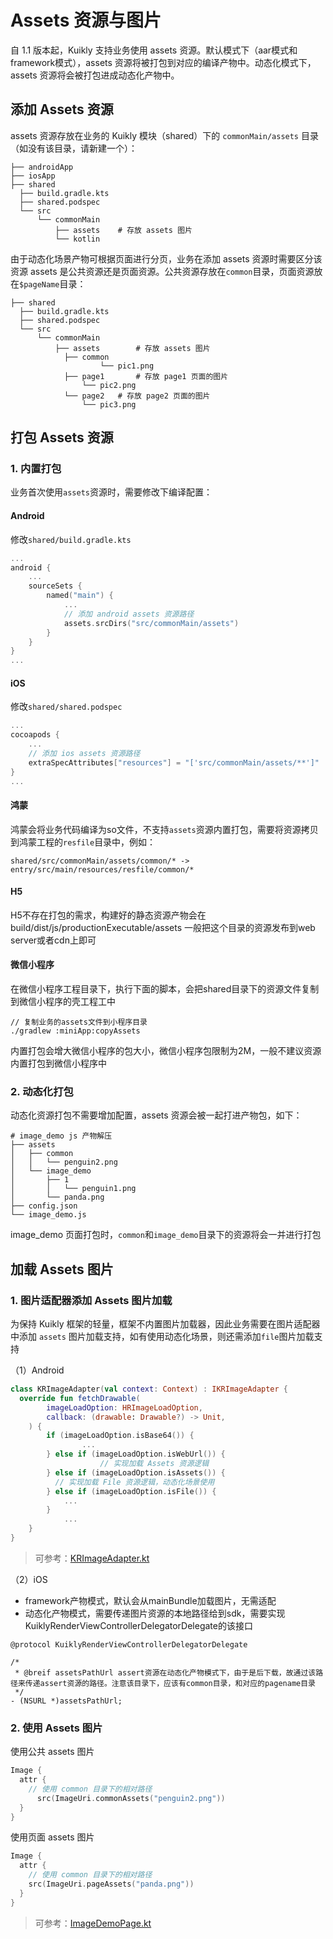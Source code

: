 # Assets 资源与图片
自 1.1 版本起，Kuikly 支持业务使用 assets 资源。默认模式下（aar模式和framework模式），assets 资源将被打包到对应的编译产物中。动态化模式下，assets 资源将会被打包进成动态化产物中。

## 添加 Assets 资源

assets 资源存放在业务的 Kuikly 模块（shared）下的 `commonMain/assets` 目录（如没有该目录，请新建一个）：

```shell
├── androidApp
├── iosApp
├── shared
  ├── build.gradle.kts
  ├── shared.podspec
  └── src
      └── commonMain
          ├── assets 	# 存放 assets 图片
          └── kotlin
```

由于动态化场景产物可根据页面进行分页，业务在添加 assets 资源时需要区分该资源 assets 是公共资源还是页面资源。公共资源存放在`common`目录，页面资源放在`$pageName`目录：

```shell
├── shared
  ├── build.gradle.kts
  ├── shared.podspec
  └── src
      └── commonMain
          ├── assets 		# 存放 assets 图片
            ├── common
         			└── pic1.png   	
            ├── page1		# 存放 page1 页面的图片
            	└── pic2.png   	
            └── page2   # 存放 page2 页面的图片      
            	└── pic3.png   	
```

## 打包 Assets 资源

### 1. 内置打包

业务首次使用`assets`资源时，需要修改下编译配置：

#### Android

修改`shared/build.gradle.kts`

```kotlin
...
android {
	...
	sourceSets {
		named("main") {
			...
			// 添加 android assets 资源路径
			assets.srcDirs("src/commonMain/assets")
		}
	}
}
...
```

#### iOS

修改`shared/shared.podspec`

```kotlin
...
cocoapods {
    ...
    // 添加 ios assets 资源路径
    extraSpecAttributes["resources"] = "['src/commonMain/assets/**']"
}
...
```

#### 鸿蒙
鸿蒙会将业务代码编译为so文件，不支持`assets`资源内置打包，需要将资源拷贝到鸿蒙工程的`resfile`目录中，例如：
```
shared/src/commonMain/assets/common/* -> entry/src/main/resources/resfile/common/*
```

#### H5
H5不存在打包的需求，构建好的静态资源产物会在build/dist/js/productionExecutable/assets
一般把这个目录的资源发布到web server或者cdn上即可

#### 微信小程序

在微信小程序工程目录下，执行下面的脚本，会把shared目录下的资源文件复制到微信小程序的壳工程工中

```shell
// 复制业务的assets文件到小程序目录
./gradlew :miniApp:copyAssets
```

内置打包会增大微信小程序的包大小，微信小程序包限制为2M，一般不建议资源内置打包到微信小程序中

### 2. 动态化打包

动态化资源打包不需要增加配置，assets 资源会被一起打进产物包，如下：

```shell
# image_demo js 产物解压
├── assets
│   ├── common
│   │   └── penguin2.png
│   └── image_demo
│       ├── 1
│       │   └── penguin1.png
│       └── panda.png
├── config.json
└── image_demo.js
```

image_demo 页面打包时，`common`和`image_demo`目录下的资源将会一并进行打包

## 加载 Assets 图片

### 1. 图片适配器添加 Assets 图片加载

为保持 Kuikly 框架的轻量，框架不内置图片加载器，因此业务需要在图片适配器中添加 `assets` 图片加载支持，如有使用动态化场景，则还需添加`file`图片加载支持

（1）Android

```kotlin
class KRImageAdapter(val context: Context) : IKRImageAdapter {
  override fun fetchDrawable(
        imageLoadOption: HRImageLoadOption,
        callback: (drawable: Drawable?) -> Unit,
    ) {
        if (imageLoadOption.isBase64()) {
       			...
        } else if (imageLoadOption.isWebUrl()) {
					// 实现加载 Assets 资源逻辑
        } else if (imageLoadOption.isAssets()) {	
          // 实现加载 File 资源逻辑，动态化场景使用
        } else if (imageLoadOption.isFile()) {		
          	...
        }
    		...
    }
}
```

> 可参考：[KRImageAdapter.kt](https://github.com/Tencent-TDS/KuiklyUI/blob/main/androidApp/src/main/java/com/tencent/kuikly/android/demo/adapter/KRImageAdapter.kt)

（2）iOS

* framework产物模式，默认会从mainBundle加载图片，无需适配
* 动态化产物模式，需要传递图片资源的本地路径给到sdk，需要实现KuiklyRenderViewControllerDelegatorDelegate的该接口

```oc
@protocol KuiklyRenderViewControllerDelegatorDelegate

/*
 * @breif assetsPathUrl assert资源在动态化产物模式下，由于是后下载，故通过该路径来传递assert资源的路径。注意该目录下，应该有common目录，和对应的pagename目录
 */
- (NSURL *)assetsPathUrl;
```

### 2. 使用 Assets 图片

使用公共 assets 图片

```kotlin
Image {
  attr {
  	// 使用 common 目录下的相对路径
	  src(ImageUri.commonAssets("penguin2.png"))
  }  
}
```

使用页面 assets 图片

```kotlin
Image {
  attr {
  	// 使用 common 目录下的相对路径
  	src(ImageUri.pageAssets("panda.png"))
  }  
}
```

> 可参考：[ImageDemoPage.kt](https://github.com/Tencent-TDS/KuiklyUI/blob/main/demo/src/commonMain/kotlin/com/tencent/kuikly/demo/pages/demo/ImageDemoPage.kt)
